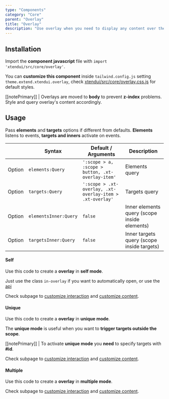 ```yaml
---
type: "Components"
category: "Core"
parent: "Overlay"
title: "Overlay"
description: "Use overlay when you need to display any content over the main page, comes in different options and factors."
---
```


## Installation

Import the **component javascript** file with `import 'xtendui/src/core/overlay'`.

You can **customize this component** inside `tailwind.config.js` setting `theme.extend.xtendui.overlay`, check [xtendui/src/core/overlay.css.js](https://github.com/minimit/xtendui/blob/beta/src/core/overlay.css.js) for default styles.

[[notePrimary]]
| Overlays are moved to **body** to prevent **z-index** problems. Style and query overlay's content accordingly.

## Usage

Pass **elements** and **targets** options if different from defaults. **Elements** listens to events, **targets and inners** activate on events.

<div class="xt-overflow-sub overflow-y-hidden overflow-x-scroll my-4 xt-my-auto w-full">

|                         | Syntax                                    | Default / Arguments                       | Description                   |
| ----------------------- | ----------------------------------------- | ----------------------------- | ----------------------------- |
| Option                  | `elements:Query`                          | `':scope > a, :scope > button, .xt-overlay-item'`        | Elements query            |
| Option                  | `targets:Query`                          | `':scope > .xt-overlay, .xt-overlay-item > .xt-overlay'`        | Targets query            |
| Option                  | `elementsInner:Query`                          | `false`        | Inner elements query (scope inside elements)            |
| Option                  | `targetsInner:Query`                          | `false`        | Inner targets query (scope inside targets)     

</div>

#### Self

Use this code to create a **overlay** in **self mode**.

Just use the class `in-overlay` if you want to automatically open, or use the [api](/components/core/overlay/api)

<demo>
  <div class="gatsby_demo_item xt-toggle" data-iframe="iframe/components/core/overlay/usage-self">
  </div>
</demo>

Check subpage to [customize interaction](/components/core/overlay/interaction) and [customize content](/components/core/overlay/content).

#### Unique

Use this code to create a **overlay** in **unique mode**.

The **unique mode** is useful when you want to **trigger targets outside the scope**.

[[notePrimary]]
| To activate **unique mode** you **need** to specify targets with **#id**.

<demo>
  <demovanilla src="vanilla/components/core/overlay/usage-unique">
  </demovanilla>
</demo>

Check subpage to [customize interaction](/components/core/overlay/interaction) and [customize content](/components/core/overlay/content).

#### Multiple

Use this code to create a **overlay** in **multiple mode**.

<demo>
  <demovanilla src="vanilla/components/core/overlay/usage-multiple">
  </demovanilla>
</demo>

Check subpage to [customize interaction](/components/core/overlay/interaction) and [customize content](/components/core/overlay/content).
